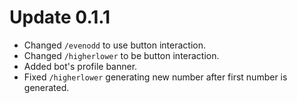 # Update 0.1.1

- Changed `/evenodd` to use button interaction.
- Changed `/higherlower` to be button interaction.
- Added bot's profile banner.
- Fixed `/higherlower` generating new number after first number is generated.
